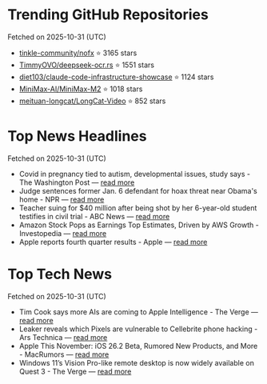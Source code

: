 # Trending GitHub Repositories
Fetched on 2025-10-31 (UTC)

- [tinkle-community/nofx](https://github.com/tinkle-community/nofx) ⭐ 3165 stars
- [TimmyOVO/deepseek-ocr.rs](https://github.com/TimmyOVO/deepseek-ocr.rs) ⭐ 1551 stars
- [diet103/claude-code-infrastructure-showcase](https://github.com/diet103/claude-code-infrastructure-showcase) ⭐ 1124 stars
- [MiniMax-AI/MiniMax-M2](https://github.com/MiniMax-AI/MiniMax-M2) ⭐ 1018 stars
- [meituan-longcat/LongCat-Video](https://github.com/meituan-longcat/LongCat-Video) ⭐ 852 stars

# Top News Headlines
Fetched on 2025-10-31 (UTC)
- Covid in pregnancy tied to autism, developmental issues, study says - The Washington Post — [read more](https://www.washingtonpost.com/health/2025/10/30/covid-19-pregnancy-autism-risk/)
- Judge sentences former Jan. 6 defendant for hoax threat near Obama's home - NPR — [read more](https://www.npr.org/2025/10/30/g-s1-95855/january-six-capitol-defendant-obama-threat)
- Teacher suing for $40 million after being shot by her 6-year-old student testifies in civil trial - ABC News — [read more](https://abcnews.go.com/US/teacher-suing-40-million-after-shot-6-year/story?id\\u003d127022242)
- Amazon Stock Pops as Earnings Top Estimates, Driven by AWS Growth - Investopedia — [read more](https://www.investopedia.com/amazon-stock-pops-as-earnings-top-estimates-driven-by-aws-growth-11839134)
- Apple reports fourth quarter results - Apple — [read more](https://www.apple.com/newsroom/2025/10/apple-reports-fourth-quarter-results/)

# Top Tech News
Fetched on 2025-10-31 (UTC)
- Tim Cook says more AIs are coming to Apple Intelligence - The Verge — [read more](https://www.theverge.com/news/810735/tim-cook-ai-apple-intelligence-integrations)
- Leaker reveals which Pixels are vulnerable to Cellebrite phone hacking - Ars Technica — [read more](https://arstechnica.com/gadgets/2025/10/leaker-reveals-which-pixels-are-vulnerable-to-cellebrite-phone-hacking/)
- Apple This November: iOS 26.2 Beta, Rumored New Products, and More - MacRumors — [read more](https://www.macrumors.com/2025/10/30/what-to-expect-from-apple-in-november/)
- Windows 11’s Vision Pro-like remote desktop is now widely available on Quest 3 - The Verge — [read more](https://www.theverge.com/news/810576/microsoft-windows-11-mixed-reality-link-meta-quest-3-vr)
